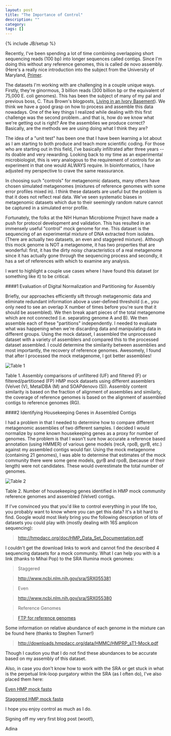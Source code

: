```yaml
---
layout: post
title: "The Importance of Control"
description: ""
category: 
tags: []
---
```

{% include JB/setup %}

Recently, I've been spending a lot of time combining overlapping short sequencing reads (100 bp) into longer sequences called contigs.  Since I'm doing this without any reference genomes, this is called de novo assembly.  (Here's a really nice introduction into the subject from the University of Maryland, [Primer](http://www.cbcb.umd.edu/research/assembly_primer.shtml).

The datasets I'm working with are challenging in a couple unique ways.  Firstly, they're ginormous, 3 billion reads (300 billion bp or the equivalent of 75,000 E. coli genomes).  This has been the subject of many of my pal and previous boss, C. Titus Brown's blogposts, [Living in an Ivory Basement](http://ivory.idyll.org/blog/)).  We think we have a good grasp on how to process and assemble this data nowadays.   One of the key things I realized while dealing with this first challenge was the second problem...and that is, how do we know what we're getting out is right?  Are the assemblies we produce correct?   Basically, are the methods we are using doing what I think they are? 

The idea of a "unit test" has been one that I have been learning a lot about as I am starting to both produce and teach more scientific coding.  For those who are starting out in this field, I've basically infiltrated after three years -- its doable and very rewarding.  Looking back to my time as an experimental microbiologist, this is very analogous to the requirement of controls for an experiment in that one would ALWAYS require.  In bioinformatics, I have adjusted my perspective to crave the same reassurance.

In choosing such "controls" for metagenomic datasets, many others have chosen simulated metagenomes (mixtures of reference genomes with some error profiles mixed in).  I think these datasets are useful but the problem is that it does not reflect real data.  We've seen systematic biases in metagenomic datasets which due to their seemingly random nature cannot be captured in a simulated error profile.  

Fortunately, the folks at the NIH Human Microbiome Project have made a push for protocol development and validation.  This has resulted in an immensely useful "control" mock genome for me.  This dataset is the sequencing of an experimental mixture of DNA extracted from isolates.  (There are actually two datasets, an even and staggered mixture).  Although this mock genome is NOT a metagenome, it has two properties that are wonderful:  first, it has the dirty noisy characteristics of a real metagenome since it has actually gone through the sequencing process and secondly, it has a set of references with which to examine any analysis. 

I want to highlight a couple use cases where I have found this dataset (or something like it) to be critical.  

###\#1 Evaluation of Digital Normalization and Partitioning for Assembly


Briefly, our approaches efficiently sift through metagenomic data and eliminate redundant information above a user-defined threshold (i.e., you only need to see an overlap X number of times before you're sure that it should be assembled).  We then break apart pieces of the total metagenome which are not connected (i.e. separating genome A and B).  We then assemble each of these "partitions" independently.  I needed to evaluate what was happening when we're discarding data and manipulating data in different groups.  Using the mock dataset, I assembled the unprocessed dataset with a variety of assemblers and compared this to the processed dataset assembled.  I could determine the similarity between assemblies and most importantly, the recovery of reference genomes.  Awesomely, I found that after I processed the mock metagenome, I got better assemblies!


![Table 1](https://raw.github.com/adina/adina.github.com/master/figures/2012-11-06-control/table1.png)


Table 1. Assembly comparisons of unfiltered (UF) and filtered (F) or filtered/partitioned (FP) HMP mock datasets using different assemblers (Velvet (V), MetaIDBA (M) and SOAPdenovo (S)).  Assembly content similarity is based on the fraction of alignment of assemblies and similarly, the coverage of reference genomes is based on the alignment of assembled contigs to reference genomes (RG).

###\#2 Identifying Housekeeping Genes in Assembled Contigs


I had a problem in that I needed to determine how to compare different metagenomic assemblies of two different samples.  I decided I would normalize by some known housekeeping genes as a proxy for number of genomes.  The problem is that I wasn't sure how accurate a reference based annotation (using HMMER) of various gene models (recA, rpoB, gyrB, etc.) against my assembled contigs would fair.  Using the mock metagenome (containing 21 genomes), I was able to determine that estimates of the mock community there were some gene models, gyrB and rpoB, (because of their length) were not candidates. These would overestimate the total number of genomes.

![Table 2](https://raw.github.com/adina/adina.github.com/master/figures/2012-11-06-control/table2.png)

Table 2. Number of housekeeping genes identified in HMP mock community reference genomes and assembled (Velvet) contigs.

If I've convinced you that you'd like to control everything in your life too, you probably want to know where you can get this data?  It's a bit hard to find.  Google would most likely bring you the following description of lots of datasets you could play with (mostly dealing with 16S amplicon sequencing): 

> <http://hmpdacc.org/doc/HMP_Data_Set_Documentation.pdf>

I couldn't get the download links to work and cannot find the described 4 sequencing datasets for a mock community.  What I can help you with is a link (thanks to Mihai Pop) to the SRA Illumina mock genomes:

> Staggered

> <http://www.ncbi.nlm.nih.gov/sra/SRX055381>

> Even


> <http://www.ncbi.nlm.nih.gov/sra/SRX055380>

> Reference Genomes

> [FTP for reference genomes](ftp://ftp.hgsc.bcm.tmc.edu/pub/misc/HMP/mock/mock.all.genome.fa)

Some information on relative abundance of each genome in the mixture can be found here (thanks to Stephen Turner!)

> <http://downloads.hmpdacc.org/data/HMMC/HMPRP_sT1-Mock.pdf>

Though I caution you that I do not find these abundances to be accurate based on my assembly of this dataset.

Also, in case you don't know how to work with the SRA or get stuck in what is the perpetual link-loop purgatory within the SRA (as I often do), I've also placed them here:

[Even HMP mock fastq](http://lyorn.idyll.org/~adina/SRR172902.fastq.gz)


[Staggered HMP mock fastq](http://lyorn.idyll.org/~adina/SRR172903.fastq.gz)

I hope you enjoy control as much as I do.

Signing off my very first blog post (woot!),

Adina
